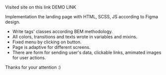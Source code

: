 Visited site on this link DEMO LINK

Implementation the landing page with HTML, SCSS, JS according to Figma design.

- Write tags' classes according BEM methodology.
- All colors, transitions and texts wrote in variables and mixins.
- Fixed menu by clicking on button.
- Page is adaptive for different screens.
- There are form for sending user's data, clickable links, amimated images for user actions.

Thanks for your attention :)
